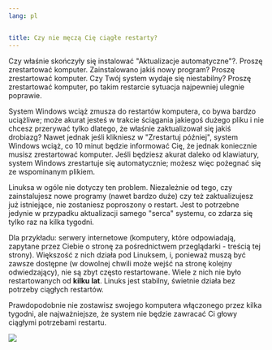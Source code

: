 ```yaml
---
lang: pl


title: Czy nie męczą Cię ciągłe restarty?
---
```


Czy właśnie skończyły się instalować "Aktualizacje automatyczne"?.
Proszę zrestartować komputer. Zainstalowano jakiś nowy program?
Proszę zrestartować komputer. Czy Twój system wydaje się niestabilny?
Proszę zrestartować komputer, po takim restarcie sytuacja najpewniej
ulegnie poprawie.

System Windows wciąż zmusza do restartów komputera, co bywa bardzo uciążliwe;
może akurat jesteś w trakcie ściągania jakiegoś dużego pliku i nie
chcesz przerywać tylko dlatego, że właśnie zaktualizował się jakiś
drobiazg? Nawet jednak jeśli klikniesz w "Zrestartuj później", system Windows
wciąż, co 10 minut będzie informować Cię, że jednak koniecznie musisz
zrestartować komputer. Jeśli będziesz akurat daleko od klawiatury, system Windows
zrestartuje się automatycznie; możesz więc pożegnać się ze wspominanym plikiem.

Linuksa w ogóle nie dotyczy ten problem. Niezależnie od tego, czy
zainstalujesz nowe programy (nawet bardzo duże) czy też zaktualizujesz
już istniejące, nie zostaniesz poproszony o restart. Jest to potrzebne
jedynie w przypadku aktualizacji samego "serca" systemu, co zdarza się
tylko raz na kilka tygodni.

Dla przykładu: serwery internetowe (komputery, które odpowiadają,
zapytane przez Ciebie o stronę za pośrednictwem przeglądarki - treścią
tej strony). Większość z nich działa pod Linuksem, i, ponieważ muszą być
zawsze dostępne (w dowolnej chwili może wejść na stronę kolejny
odwiedzający), nie są zbyt często restartowane. Wiele z nich nie było
restartowanych od <b>kilku lat</b>. Linuks jest stabilny, świetnie działa
bez potrzeby ciągłych restartów.

Prawdopodobnie nie zostawisz swojego komputera włączonego przez kilka
tygodni, ale najważniejsze, że system nie będzie zawracać Ci głowy
ciągłymi potrzebami restartu.

<img src="Images/reboot_all_the_time_thumb.png" />



